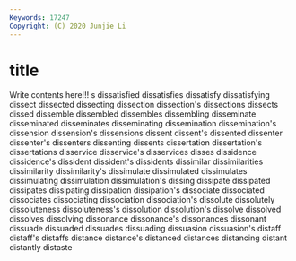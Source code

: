 ```yaml
---
Keywords: 17247
Copyright: (C) 2020 Junjie Li
---
```


# title

Write contents here!!!
s 
dissatisfied 
dissatisfies 
dissatisfy 
dissatisfying 
dissect 
dissected
dissecting 
dissection 
dissection's 
dissections 
dissects 
dissed 
dissemble 
dissembled 
dissembles 
dissembling
disseminate 
disseminated 
disseminates 
disseminating 
dissemination 
dissemination's 
dissension 
dissension's 
dissensions 
dissent
dissent's 
dissented 
dissenter 
dissenter's 
dissenters 
dissenting 
dissents 
dissertation 
dissertation's 
dissertations
disservice 
disservice's 
disservices 
disses 
dissidence 
dissidence's 
dissident 
dissident's 
dissidents 
dissimilar
dissimilarities 
dissimilarity 
dissimilarity's 
dissimulate 
dissimulated 
dissimulates 
dissimulating 
dissimulation 
dissimulation's 
dissing
dissipate 
dissipated 
dissipates 
dissipating 
dissipation 
dissipation's 
dissociate 
dissociated 
dissociates 
dissociating
dissociation 
dissociation's 
dissolute 
dissolutely 
dissoluteness 
dissoluteness's 
dissolution 
dissolution's 
dissolve 
dissolved
dissolves 
dissolving 
dissonance 
dissonance's 
dissonances 
dissonant 
dissuade 
dissuaded 
dissuades 
dissuading
dissuasion 
dissuasion's 
distaff 
distaff's 
distaffs 
distance 
distance's 
distanced 
distances 
distancing
distant 
distantly 
distaste 
